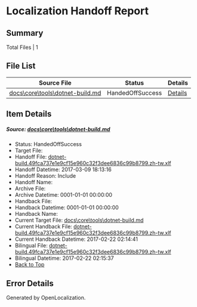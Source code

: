 # <a name='report-top'></a> Localization Handoff Report

## Summary
 Total Files | 1

## File List
 Source File | Status | Details 
 ----------- | ------ | ------- 
 [docs\core\tools\dotnet-build.md](https://github.com/dotnet/docs/blob/7c05b4d23e808d5ceae501b9bfe7d5a783a863ba/docs/core/tools/dotnet-build.md) | HandedOffSuccess | [Details](#48a5b070a80bb1676e663a006edbfb200911c76372)

## Item Details
##### <a name='48a5b070a80bb1676e663a006edbfb200911c76372'></a> Source: [docs\core\tools\dotnet-build.md](https://github.com/dotnet/docs/blob/7c05b4d23e808d5ceae501b9bfe7d5a783a863ba/docs/core/tools/dotnet-build.md)
* Status: HandedOffSuccess
* Target File: 
* Handoff File: [dotnet-build.49fca737e1e9cf15e960c32f3dee6836c99b8799.zh-tw.xlf](https://github.com/dotnet/docs.handoff/blob/420e6080b19f9871f840d4ebd556c752b94845cf/ol-handoff/dotnet/docs.zh-tw/master/dotnet-core/dotnet-build.49fca737e1e9cf15e960c32f3dee6836c99b8799.zh-tw.xlf)
* Handoff Datetime: 2017-03-09 18:13:16
* Handoff Reason: Include
* Handoff Name: 
* Archive File: 
* Archive Datetime: 0001-01-01 00:00:00
* Handback File: 
* Handback Datetime: 0001-01-01 00:00:00
* Handback Name: 
* Current Target File: [docs\core\tools\dotnet-build.md](https://github.com/dotnet/docs.zh-tw/blob/370b46c41ff4cf4cb4607d9c92c401755e3a697f/docs/core/tools/dotnet-build.md)
* Current Handback File: [dotnet-build.49fca737e1e9cf15e960c32f3dee6836c99b8799.zh-tw.xlf](https://github.com/dotnet/docs.handback/blob/63a204b0d3b8a657b40800181d0a0b059c42431c/ol-handback/dotnet/docs.zh-tw/master/dotnet-core/dotnet-build.49fca737e1e9cf15e960c32f3dee6836c99b8799.zh-tw.xlf)
* Current Handback Datetime: 2017-02-22 02:14:41
* Bilingual File: [dotnet-build.49fca737e1e9cf15e960c32f3dee6836c99b8799.zh-tw.xlf](https://github.com/dotnet/docs.handback/blob/63a204b0d3b8a657b40800181d0a0b059c42431c/ol-handback/dotnet/docs.zh-tw/master/dotnet-core/dotnet-build.49fca737e1e9cf15e960c32f3dee6836c99b8799.zh-tw.xlf)
* Bilingual Datetime: 2017-02-22 02:15:37
* [Back to Top](#report-top)


## Error Details

Generated by OpenLocalization.
